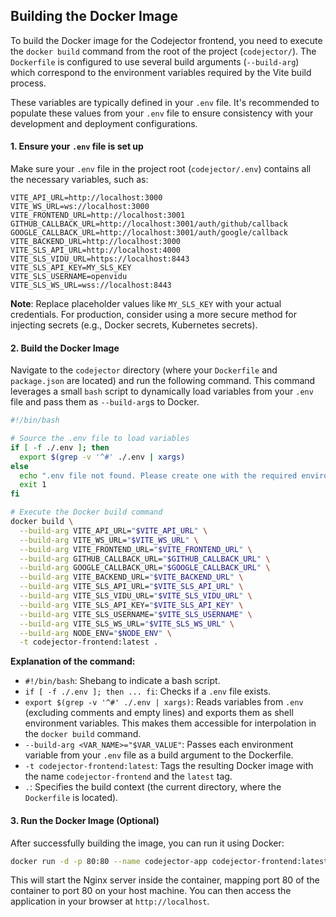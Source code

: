  ## Building the Docker Image

To build the Docker image for the Codejector frontend, you need to execute the `docker build` command from the root of the project (`codejector/`). The `Dockerfile` is configured to use several build arguments (`--build-arg`) which correspond to the environment variables required by the Vite build process.

These variables are typically defined in your `.env` file. It's recommended to populate these values from your `.env` file to ensure consistency with your development and deployment configurations.

#### 1. Ensure your `.env` file is set up

Make sure your `.env` file in the project root (`codejector/.env`) contains all the necessary variables, such as:

```env
VITE_API_URL=http://localhost:3000
VITE_WS_URL=ws://localhost:3000
VITE_FRONTEND_URL=http://localhost:3001
GITHUB_CALLBACK_URL=http://localhost:3001/auth/github/callback
GOOGLE_CALLBACK_URL=http://localhost:3001/auth/google/callback
VITE_BACKEND_URL=http://localhost:3000
VITE_SLS_API_URL=http://localhost:4000
VITE_SLS_VIDU_URL=https://localhost:8443
VITE_SLS_API_KEY=MY_SLS_KEY
VITE_SLS_USERNAME=openvidu
VITE_SLS_WS_URL=wss://localhost:8443
```

**Note**: Replace placeholder values like `MY_SLS_KEY` with your actual credentials. For production, consider using a more secure method for injecting secrets (e.g., Docker secrets, Kubernetes secrets).

#### 2. Build the Docker Image

Navigate to the `codejector` directory (where your `Dockerfile` and `package.json` are located) and run the following command. This command leverages a small `bash` script to dynamically load variables from your `.env` file and pass them as `--build-arg`s to Docker.

```bash
#!/bin/bash

# Source the .env file to load variables
if [ -f ./.env ]; then
  export $(grep -v '^#' ./.env | xargs)
else
  echo ".env file not found. Please create one with the required environment variables."
  exit 1
fi

# Execute the Docker build command
docker build \
  --build-arg VITE_API_URL="$VITE_API_URL" \
  --build-arg VITE_WS_URL="$VITE_WS_URL" \
  --build-arg VITE_FRONTEND_URL="$VITE_FRONTEND_URL" \
  --build-arg GITHUB_CALLBACK_URL="$GITHUB_CALLBACK_URL" \
  --build-arg GOOGLE_CALLBACK_URL="$GOOGLE_CALLBACK_URL" \
  --build-arg VITE_BACKEND_URL="$VITE_BACKEND_URL" \
  --build-arg VITE_SLS_API_URL="$VITE_SLS_API_URL" \
  --build-arg VITE_SLS_VIDU_URL="$VITE_SLS_VIDU_URL" \
  --build-arg VITE_SLS_API_KEY="$VITE_SLS_API_KEY" \
  --build-arg VITE_SLS_USERNAME="$VITE_SLS_USERNAME" \
  --build-arg VITE_SLS_WS_URL="$VITE_SLS_WS_URL" \
  --build-arg NODE_ENV="$NODE_ENV" \
  -t codejector-frontend:latest .
```

**Explanation of the command:**
- `#!/bin/bash`: Shebang to indicate a bash script.
- `if [ -f ./.env ]; then ... fi`: Checks if a `.env` file exists.
- `export $(grep -v '^#' ./.env | xargs)`: Reads variables from `.env` (excluding comments and empty lines) and exports them as shell environment variables. This makes them accessible for interpolation in the `docker build` command.
- `--build-arg <VAR_NAME>="$VAR_VALUE"`: Passes each environment variable from your `.env` file as a build argument to the Dockerfile.
- `-t codejector-frontend:latest`: Tags the resulting Docker image with the name `codejector-frontend` and the `latest` tag.
- `.`: Specifies the build context (the current directory, where the `Dockerfile` is located).

#### 3. Run the Docker Image (Optional)

After successfully building the image, you can run it using Docker:

```bash
docker run -d -p 80:80 --name codejector-app codejector-frontend:latest
```

This will start the Nginx server inside the container, mapping port 80 of the container to port 80 on your host machine. You can then access the application in your browser at `http://localhost`.